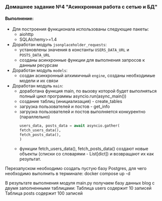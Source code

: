 ### Домашнее задание №4 "Асинхронная работа с сетью и БД"
#### Выполнение:
- Для построения функционала использованы следующие пакеты:
  - aiohttp
  - SQLAlchemy>=1.4
- Доработан модуль `jsonplaceholder_requests`:
    - установлены значения в константы `USERS_DATA_URL` и `POSTS_DATA_URL` 
    - созданы асинхронные функции для выполнения запросов к данным ресурсам
- Доработан модуль `models`:
    - создан асинхронный алхимичный `engine`, созданы необходимые модели и их связи
- Доработан модуль `main`:
    - доработана функция main, по вызову которой будет выполняться полный цикл программы 
      asyncio.run(async_main())
    - создание таблиц (инициализация) - create_tables
    - загрузка пользователей и постов - get_info
    - загрузка пользователей и постов выполняется конкурентно (параллельно) 
      ```python
      users_data, posts_data = await asyncio.gather(
      fetch_users_data(),
      fetch_posts_data(),
      )
      ```
    - функции fetch_users_data(), fetch_posts_data() создают новые объекты (списки со словарями - List[dict]) и возвращают их как результат. 

Перезапуском необходимо создать пустую базу Postgres, для чего необходимо выполнить в терминале: 
docker compose up -d

В результате выполнения модуля main.py получаем базу данных blog с двумя заполненными таблицами:
Таблица users содержит 10 записей
Таблица posts содержит 100 записей
